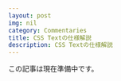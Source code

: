 ```yaml
---
layout: post
img: nil
category: Commentaries
title: CSS Textの仕様解説
description: CSS Textの仕様解説
---
```


この記事は現在準備中です。